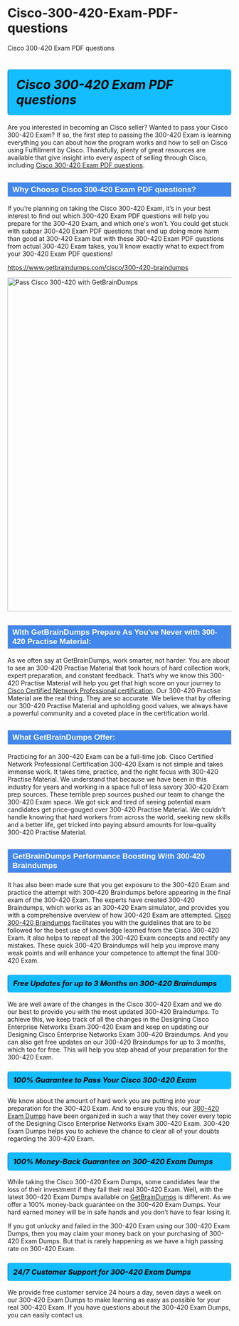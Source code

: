 # Cisco-300-420-Exam-PDF-questions
Cisco 300-420 Exam PDF questions
<h1><strong><span style="display: block; color: #000000; background: #14BDFF; border: 0.5px solid #AED6F1; border-left: 3px solid #3498DB; padding: .6em; border-radius: 6px;">                     <em>Cisco 300-420 <span class="exam_variation">Exam PDF questions</span> </em>                </span></strong>            </h1>                        <p>Are you interested in becoming an Cisco seller? Wanted to pass your Cisco 300-420 Exam? If so, the first step to passing the 300-420 Exam is             learning everything you can about how the program works and how to sell on Cisco using Fulfillment by Cisco. Thankfully, plenty of great resources             are available that give insight into every aspect of selling through Cisco, including <a href="https://www.getbraindumps.com/cisco/300-420-braindumps">Cisco 300-420 <span class="exam_variation">Exam PDF questions</span></a>.</p>                        <h2 style="background: #4287ec; border: 1px solid #cccccc; padding: 5px 10px;">                <span style="color: #ffffff;">                    <span style="font-size: 11pt;">                        <span style="line-height: normal;">                            <span style="font-family: Calibri,sans-serif;">                                <strong>                                    <span style="font-size: 13.0pt;">Why Choose Cisco 300-420 <span class="exam_variation">Exam PDF questions</span>?</span>                                </strong>                            </span>                        </span>                    </span>                </span>            </h2>                        <p>If you’re planning on taking the Cisco 300-420 Exam, it’s in your best interest to find out which 300-420 <span class="exam_variation">Exam PDF questions</span> will help you prepare for the 300-420 Exam,             and which one's won’t. You could get stuck with subpar 300-420 <span class="exam_variation">Exam PDF questions</span> that end up doing more harm than good at 300-420 Exam but with these 300-420 <span class="exam_variation">Exam PDF questions</span>             from actual 300-420 Exam takes, you’ll know exactly what to expect from your 300-420 <span class="exam_variation">Exam PDF questions</span>!</p>                                    <p><a href="https://www.getbraindumps.com/cisco/300-420-braindumps">https://www.getbraindumps.com/cisco/300-420-braindumps</a></p>                        <p><a href="https://www.getbraindumps.com/"><img src="https://www.getbraindumps.com/images/get-updated-exam-questions-with-discount-getbraindumps.jpg" class="postImage" alt="Pass Cisco 300-420 with GetBrainDumps" width="750"></a></p>                                        <h2 style="background: #4287ec; border: 1px solid #cccccc; padding: 5px 10px;">                <span style="color: #ffffff;">                    <span style="font-size: 11pt;">                        <span style="line-height: normal;">                            <span style="font-family: Calibri,sans-serif;">                                <strong>                                    <span style="font-size: 13.0pt;">With GetBrainDumps Prepare As You've Never with 300-420 <span class="exam_variation2">Practise Material</span>:</span>                                </strong>                            </span>                        </span>                    </span>                </span>            </h2>                        <p>As we often say at GetBrainDumps, work smarter, not harder. You are about to see an 300-420 <span class="exam_variation2">Practise Material</span> that took hours of hard collection work,             expert preparation, and constant feedback. That’s why we know this 300-420 <span class="exam_variation2">Practise Material</span> will help you get that high score on your journey to             <a href="https://www.getbraindumps.com/cisco/ccnp-braindumps.html">Cisco Certified Network Professional certification</a>. Our 300-420 <span class="exam_variation2">Practise Material</span> are the real thing. They are so accurate. We believe that by offering             our 300-420 <span class="exam_variation2">Practise Material</span> and upholding good values, we always have a powerful community and a coveted place in the certification world.</p>                        <h2 style="background: #4287ec; border: 1px solid #cccccc; padding: 5px 10px;">                <span style="color: #ffffff;">                    <span style="font-size: 11pt;">                        <span style="line-height: normal;">                            <span style="font-family: Calibri,sans-serif;">                                <strong>                                    <span style="font-size: 13.0pt;">What GetBrainDumps Offer:</span>                                </strong>                            </span>                        </span>                    </span>                </span>            </h2>                        <p>Practicing for an 300-420 Exam can be a full-time job. Cisco Certified Network Professional Certification 300-420 Exam is not simple and takes immense work.             It takes time, practice, and the right focus with 300-420 <span class="exam_variation2">Practise Material</span>. We understand that because we have been in this industry for years and working in a             space full of less savory 300-420 Exam prep sources. These terrible prep sources pushed our team to change the 300-420 Exam space. We got sick and             tired of seeing potential exam candidates get price-gouged over 300-420 <span class="exam_variation2">Practise Material</span>. We couldn’t handle knowing that hard workers from across the world,             seeking new skills and a better life, get tricked into paying absurd amounts for low-quality 300-420 <span class="exam_variation2">Practise Material</span>.</p>                        <h2 style="background: #4287ec; border: 1px solid #cccccc; padding: 5px 10px;">                <span style="color: #ffffff;">                    <span style="font-size: 11pt;">                        <span style="line-height: normal;">                            <span style="font-family: Calibri,sans-serif;">                                <strong>                                    <span style="font-size: 13.0pt;">GetBrainDumps Performance Boosting With 300-420 <span class="exam_variation3">Braindumps</span></span>                                </strong>                            </span>                        </span>                    </span>                </span>            </h2>                        <p>It has also been made sure that you get exposure to the 300-420 Exam and practice the attempt with 300-420 <span class="exam_variation3">Braindumps</span> before appearing in             the final exam of the 300-420 Exam. The experts have created 300-420 <span class="exam_variation3">Braindumps</span>, which works as an 300-420 Exam simulator, and provides you with             a comprehensive overview of how 300-420 Exam are attempted. <a href="https://www.getbraindumps.com/cisco-braindumps.html">Cisco 300-420 <span class="exam_variation3">Braindumps</span></a> facilitates you with the guidelines that are to be followed             for the best use of knowledge learned from the Cisco 300-420 Exam. It also helps to repeat all the 300-420 Exam concepts and rectify any mistakes.             These quick 300-420 <span class="exam_variation3">Braindumps</span> will help you improve many weak points and will enhance your competence to attempt the final 300-420 Exam.</p>                        <h3>                <strong>                    <span style="display: block; color: #000000; background: #14BDFF; border: 0.5px solid #AED6F1; border-left: 3px solid #3498DB; padding: .6em; border-radius: 6px;">                        <em>Free Updates for up to 3 Months on 300-420 <span class="exam_variation3">Braindumps</span></em>                    </span>                </strong>            </h3>                        <p>We are well aware of the changes in the Cisco 300-420 Exam and we do our best to provide you with the most updated 300-420 <span class="exam_variation3">Braindumps</span>.             To achieve this, we keep track of all the changes in the Designing Cisco Enterprise Networks Exam 300-420 Exam and keep on updating our             Designing Cisco Enterprise Networks Exam 300-420 <span class="exam_variation3">Braindumps</span>. And you can also get free updates on our 300-420 <span class="exam_variation3">Braindumps</span> for up to 3 months,             which too for free. This will help you step ahead of your preparation for the 300-420 Exam.</p>                        <h3>                <strong>                    <span style="display: block; color: #000000; background: #14BDFF; border: 0.5px solid #AED6F1; border-left: 3px solid #3498DB; padding: .6em; border-radius: 6px;">                        <em>100% Guarantee to Pass Your Cisco 300-420 Exam</em>                    </span>                </strong>            </h3>                        <p>We know about the amount of hard work you are putting into your preparation for the 300-420 Exam. And to ensure you this, our <a href="https://www.getbraindumps.com/cisco/300-420-braindumps">300-420 <span class="exam_variation4">Exam Dumps</span></a>             have been organized in such a way that they cover every topic of the Designing Cisco Enterprise Networks Exam 300-420 Exam. 300-420 <span class="exam_variation4">Exam Dumps</span>             helps you to achieve the chance to clear all of your doubts regarding the 300-420 Exam.</p>                        <h3>                <strong>                    <span style="display: block; color: #000000; background: #14BDFF; border: 0.5px solid #AED6F1; border-left: 3px solid #3498DB; padding: .6em; border-radius: 6px;">                        <em>100% Money-Back Guarantee on 300-420 <span class="exam_variation4">Exam Dumps</span> </em>                    </span>                </strong>            </h3>                        <p>While taking the Cisco 300-420 <span class="exam_variation4">Exam Dumps</span>, some candidates fear the loss of their investment if they fail their real 300-420 Exam. Well, with the latest             300-420 <span class="exam_variation4">Exam Dumps</span> available on <a href="https://www.getbraindumps.com/cisco/ccnp-braindumps.html">GetBrainDumps</a> is different. As we offer a 100% money-back guarantee on the 300-420 <span class="exam_variation4">Exam Dumps</span>. Your hard earned money will be             in safe hands and you don’t have to fear losing it.</p>                        <p>If you got unlucky and failed in the 300-420 Exam using our 300-420 <span class="exam_variation4">Exam Dumps</span>, then you may claim your money back on your purchasing of 300-420 <span class="exam_variation4">Exam Dumps</span>.             But that is rarely happening as we have a high passing rate on 300-420 Exam.</p>                        <h3>                <strong>                    <span style="display: block; color: #000000; background: #14BDFF; border: 0.5px solid #AED6F1; border-left: 3px solid #3498DB; padding: .6em; border-radius: 6px;">                        <em>24/7 Customer Support for 300-420 <span class="exam_variation4">Exam Dumps</span></em>                    </span>                </strong>            </h3>                        <p>We provide free customer service 24 hours a day, seven days a week on our 300-420 <span class="exam_variation4">Exam Dumps</span> to make learning as easy as possible for your             real 300-420 Exam. If you have questions about the 300-420 <span class="exam_variation4">Exam Dumps</span>, you can easily contact us.</p>                    
